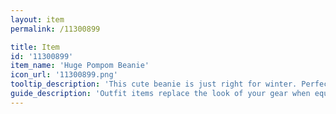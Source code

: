 ```yaml
---
layout: item
permalink: /11300899

title: Item
id: '11300899'
item_name: 'Huge Pompom Beanie'
icon_url: '11300899.png'
tooltip_description: 'This cute beanie is just right for winter. Perfect for the pompom lovers out there. '
guide_description: 'Outfit items replace the look of your gear when equipped.'
---
```

